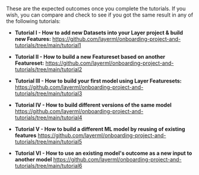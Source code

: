 These are the expected outcomes once you complete the tutorials. 
If you wish, you can compare and check to see if you got the same result in any of the following tutorials:

- **Tutorial I - How to add new Datasets into your Layer project & build new Features:**
https://github.com/layerml/onboarding-project-and-tutorials/tree/main/tutorial1


- **Tutorial II - How to build a new Featureset based on another Featureset:**
https://github.com/layerml/onboarding-project-and-tutorials/tree/main/tutorial2


- **Tutorial III - How to build your first model using Layer Featuresets:**
https://github.com/layerml/onboarding-project-and-tutorials/tree/main/tutorial3


- **Tutorial IV - How to build different versions of the same model**
https://github.com/layerml/onboarding-project-and-tutorials/tree/main/tutorial4


- **Tutorial V - How to build a different ML model by reusing of existing features**
https://github.com/layerml/onboarding-project-and-tutorials/tree/main/tutorial5


- **Tutorial VI - How to use an existing model's outcome as a new input to another model**
https://github.com/layerml/onboarding-project-and-tutorials/tree/main/tutorial6